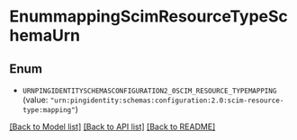 # EnummappingScimResourceTypeSchemaUrn

## Enum


* `URNPINGIDENTITYSCHEMASCONFIGURATION2_0SCIM_RESOURCE_TYPEMAPPING` (value: `"urn:pingidentity:schemas:configuration:2.0:scim-resource-type:mapping"`)


[[Back to Model list]](../README.md#documentation-for-models) [[Back to API list]](../README.md#documentation-for-api-endpoints) [[Back to README]](../README.md)


